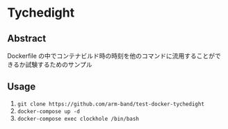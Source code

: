 # Tychedight

## Abstract

Dockerfile の中でコンテナビルド時の時刻を他のコマンドに流用することができるか試験するためのサンプル

## Usage

1. `git clone https://github.com/arm-band/test-docker-tychedight`
2. `docker-compose up -d`
3. `docker-compose exec clockhole /bin/bash`